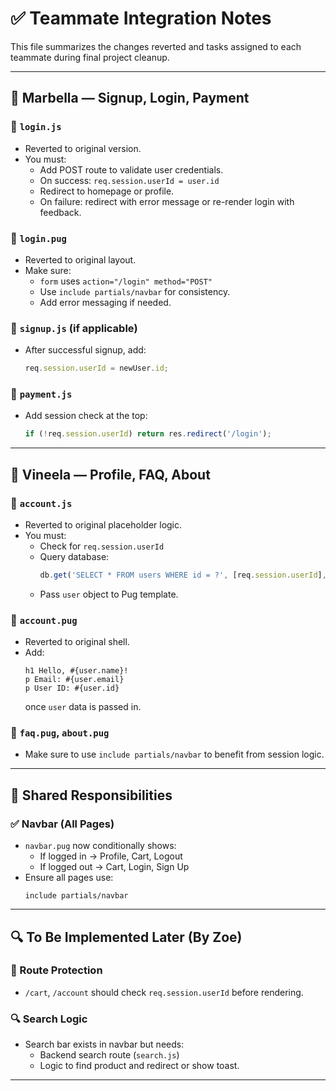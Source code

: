 # ✅ Teammate Integration Notes

This file summarizes the changes reverted and tasks assigned to each teammate during final project cleanup.

---

## 👤 Marbella — Signup, Login, Payment

### 🔧 `login.js`
- Reverted to original version.
- You must:
  - Add POST route to validate user credentials.
  - On success: `req.session.userId = user.id`
  - Redirect to homepage or profile.
  - On failure: redirect with error message or re-render login with feedback.

### 🔧 `login.pug`
- Reverted to original layout.
- Make sure:
  - `form` uses `action="/login" method="POST"`
  - Use `include partials/navbar` for consistency.
  - Add error messaging if needed.

### 🔧 `signup.js` (if applicable)
- After successful signup, add:
  ```js
  req.session.userId = newUser.id;
  ```

### 🔧 `payment.js`
- Add session check at the top:
  ```js
  if (!req.session.userId) return res.redirect('/login');
  ```

---

## 👤 Vineela — Profile, FAQ, About

### 🔧 `account.js`
- Reverted to original placeholder logic.
- You must:
  - Check for `req.session.userId`
  - Query database:
    ```js
    db.get('SELECT * FROM users WHERE id = ?', [req.session.userId], ...)
    ```
  - Pass `user` object to Pug template.

### 🔧 `account.pug`
- Reverted to original shell.
- Add:
  ```pug
  h1 Hello, #{user.name}!
  p Email: #{user.email}
  p User ID: #{user.id}
  ```
  once `user` data is passed in.

### 🔧 `faq.pug`, `about.pug`
- Make sure to use `include partials/navbar` to benefit from session logic.

---

## 🔁 Shared Responsibilities

### ✅ Navbar (All Pages)
- `navbar.pug` now conditionally shows:
  - If logged in → Profile, Cart, Logout
  - If logged out → Cart, Login, Sign Up
- Ensure all pages use:
  ```pug
  include partials/navbar
  ```

---

## 🔍 To Be Implemented Later (By Zoe)

### 🚫 Route Protection
- `/cart`, `/account` should check `req.session.userId` before rendering.

### 🔍 Search Logic
- Search bar exists in navbar but needs:
  - Backend search route (`search.js`)
  - Logic to find product and redirect or show toast.

---